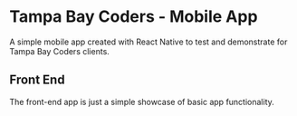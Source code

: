 # Tampa Bay Coders - Mobile App

A simple mobile app created with React Native to test and demonstrate for Tampa Bay Coders clients.

## Front End

The front-end app is just a simple showcase of basic app functionality.
 